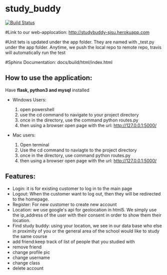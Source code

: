 # study_buddy 
[![Build Status](https://travis-ci.com/dailesjsu/study_buddy.svg?branch=master)](https://travis-ci.com/dailesjsu/study_buddy)

#Link to our web-applocation:
http://studybuddy-sjsu.herokuapp.com

#Unit tets is updated under the app folder. They are named with _test.py under the app folder. Anytime, we push the local repo to remote repo, travis will automatically run the test  

#Sphinx Documentation: docs/build/html/index.html

## How to use the application:
 Have **flask, python3 and mysql** installed
 - Windows Users: 
    1. open powershell
    2. use the cd command to navigate to your project directory
    3. once in the directory, use the command python routes.py
    4. then using a browser open page with the url: http://127.0.0.1:5000/
  
 - Mac users:
    1. Open terminal 
    2. Use the cd command to naviagte to the project directory
    3. once in the directory, use command python routes.py
    4. then using a browser open page with the url: http://127.0.0.1:5000/

## Features: 

 - Login: it is for existing customer to log in to the main page
 - Logout: When the customer want to log out, then they will be redirected to the homepage.
 - Register: For new customer to create new account
 - Location: we use google's api for geolocation in html5. We simply use the ip_address of the user with their consent in order to show    them their location.
 - Find study buddy: using your location, we see in our data base who else in proximity of you or the general area of the school   would    like to study the same course
- add friend:keep track of list of people that you studied with
- remove friend
- change profile pic
- change username
- change class
- delete account
